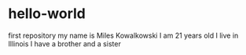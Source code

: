 # hello-world
first repository
my name is Miles Kowalkowski
I am 21 years old
I live in Illinois
I have a brother and a sister

